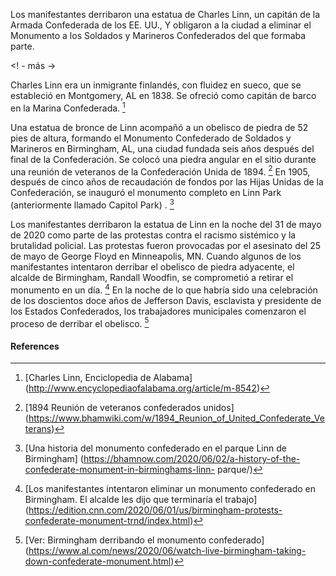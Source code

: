 Los manifestantes derribaron una estatua de Charles Linn, un capitán de la Armada Confederada de los EE. UU., Y obligaron a la ciudad a eliminar el Monumento a los Soldados y Marineros Confederados del que formaba parte.

<! - más ->

Charles Linn era un inmigrante finlandés, con fluidez en sueco, que se estableció en Montgomery, AL en 1838. Se ofreció como capitán de barco en la Marina Confederada. [^ 1]

Una estatua de bronce de Linn acompañó a un obelisco de piedra de 52 pies de altura, formando el Monumento Confederado de Soldados y Marineros en Birmingham, AL, una ciudad fundada seis años después del final de la Confederación. Se colocó una piedra angular en el sitio durante una reunión de veteranos de la Confederación Unida de 1894. [^ 2] En 1905, después de cinco años de recaudación de fondos por las Hijas Unidas de la Confederación, se inauguró el monumento completo en Linn Park (anteriormente llamado Capitol Park) . [^ 3]

Los manifestantes derribaron la estatua de Linn en la noche del 31 de mayo de 2020 como parte de las protestas contra el racismo sistémico y la brutalidad policial. Las protestas fueron provocadas por el asesinato del 25 de mayo de George Floyd en Minneapolis, MN. Cuando algunos de los manifestantes intentaron derribar el obelisco de piedra adyacente, el alcalde de Birmingham, Randall Woodfin, se comprometió a retirar el monumento en un día. [^ 4]
En la noche de lo que habría sido una celebración de los doscientos doce años de Jefferson Davis, esclavista y presidente de los Estados Confederados, los trabajadores municipales comenzaron el proceso de derribar el obelisco. [^ 5]

#### References

[^ 1]: [Charles Linn, Enciclopedia de Alabama] (http://www.encyclopediaofalabama.org/article/m-8542)

[^ 2]: [1894 Reunión de veteranos confederados unidos] (https://www.bhamwiki.com/w/1894_Reunion_of_United_Confederate_Veterans)

[^ 3]: [Una historia del monumento confederado en el parque Linn de Birmingham] (https://bhamnow.com/2020/06/02/a-history-of-the-confederate-monument-in-birminghams-linn- parque/)

[^ 4]: [Los manifestantes intentaron eliminar un monumento confederado en Birmingham. El alcalde les dijo que terminaría el trabajo] (https://edition.cnn.com/2020/06/01/us/birmingham-protests-confederate-monument-trnd/index.html)

[^ 5]: [Ver: Birmingham derribando el monumento confederado] (https://www.al.com/news/2020/06/watch-live-birmingham-taking-down-confederate-monument.html)

